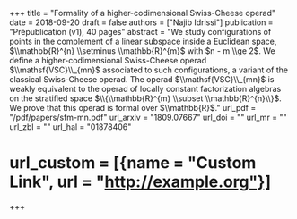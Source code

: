 +++
title = "Formality of a higher-codimensional Swiss-Cheese operad"
date = 2018-09-20
draft = false
authors = ["Najib Idrissi"]
publication = "Prépublication (v1), 40 pages"
abstract = "We study configurations of points in the complement of a linear subspace inside a Euclidean space, $\\mathbb{R}^{n} \\setminus \\mathbb{R}^{m}$ with $n - m \\ge 2$. We define a higher-codimensional Swiss-Cheese operad $\\mathsf{VSC}\\_{mn}$ associated to such configurations, a variant of the classical Swiss-Cheese operad. The operad $\\mathsf{VSC}\\_{mn}$ is weakly equivalent to the operad of locally constant factorization algebras on the stratified space $\\{\\mathbb{R}^{m} \\subset \\mathbb{R}^{n}\\}$. We prove that this operad is formal over $\\mathbb{R}$."
url_pdf = "/pdf/papers/sfm-mn.pdf"
url_arxiv = "1809.07667"
url_doi = ""
url_mr = ""
url_zbl = ""
url_hal = "01878406"
# url_custom = [{name = "Custom Link", url = "http://example.org"}]
+++
